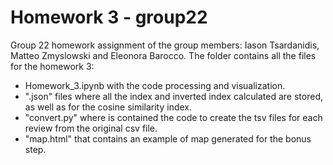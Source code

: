 # Homework 3 - group22
Group 22 homework assignment of the group members: Iason Tsardanidis, Matteo Zmyslowski and Eleonora Barocco.
The folder contains all the files for the homework 3:
- Homework_3.ipynb with the code processing and visualization.
- ".json" files where all the index and inverted index calculated are stored, as well as for the cosine similarity index.
- "convert.py" where is contained the code to create the tsv files for each review from the original csv file.
- "map.html" that contains an example of map generated for the bonus step.
